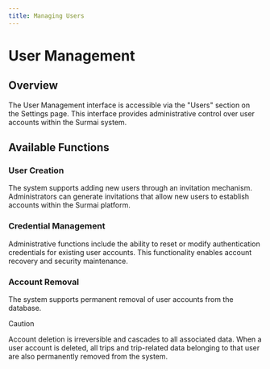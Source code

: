 ```yaml
---
title: Managing Users
---
```


# User Management

## Overview

The User Management interface is accessible via the "Users" section on the Settings page. This interface provides
administrative control over user accounts within the Surmai system.

## Available Functions

### User Creation

The system supports adding new users through an invitation mechanism. Administrators can generate invitations that allow
new users to establish accounts within the Surmai platform.

### Credential Management

Administrative functions include the ability to reset or modify authentication credentials for existing user accounts.
This functionality enables account recovery and security maintenance.

### Account Removal

The system supports permanent removal of user accounts from the database.



> [!CAUTION]
> Account deletion is irreversible and cascades to all associated data. When a user account is deleted, all
trips and trip-related data belonging to that user are also permanently removed from the system.
